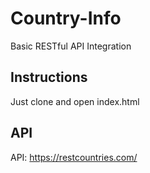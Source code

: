 # Country-Info

Basic RESTful API Integration

## Instructions

Just clone and open index.html

## API

API: https://restcountries.com/


